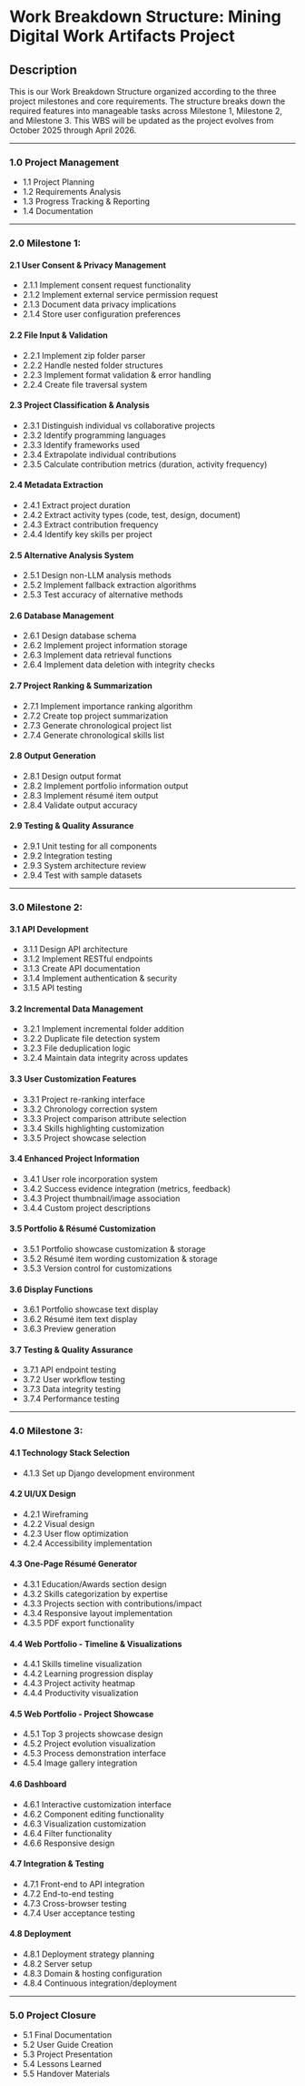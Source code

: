 # Work Breakdown Structure: Mining Digital Work Artifacts Project

## Description 
This is our Work Breakdown Structure organized according to the three project milestones and core requirements. The structure breaks down the required features into manageable tasks across Milestone 1, Milestone 2, and Milestone 3. This WBS will be updated as the project evolves from October 2025 through April 2026.

___

### 1.0 Project Management
* 1.1 Project Planning
* 1.2 Requirements Analysis
* 1.3 Progress Tracking & Reporting
* 1.4 Documentation

---

### 2.0 Milestone 1: 

#### 2.1 User Consent & Privacy Management
* 2.1.1 Implement consent request functionality
* 2.1.2 Implement external service permission request
* 2.1.3 Document data privacy implications
* 2.1.4 Store user configuration preferences

#### 2.2 File Input & Validation
* 2.2.1 Implement zip folder parser
* 2.2.2 Handle nested folder structures
* 2.2.3 Implement format validation & error handling
* 2.2.4 Create file traversal system

#### 2.3 Project Classification & Analysis
* 2.3.1 Distinguish individual vs collaborative projects
* 2.3.2 Identify programming languages
* 2.3.3 Identify frameworks used
* 2.3.4 Extrapolate individual contributions
* 2.3.5 Calculate contribution metrics (duration, activity frequency)

#### 2.4 Metadata Extraction
* 2.4.1 Extract project duration
* 2.4.2 Extract activity types (code, test, design, document)
* 2.4.3 Extract contribution frequency
* 2.4.4 Identify key skills per project

#### 2.5 Alternative Analysis System
* 2.5.1 Design non-LLM analysis methods
* 2.5.2 Implement fallback extraction algorithms
* 2.5.3 Test accuracy of alternative methods

#### 2.6 Database Management
* 2.6.1 Design database schema
* 2.6.2 Implement project information storage
* 2.6.3 Implement data retrieval functions
* 2.6.4 Implement data deletion with integrity checks

#### 2.7 Project Ranking & Summarization
* 2.7.1 Implement importance ranking algorithm
* 2.7.2 Create top project summarization
* 2.7.3 Generate chronological project list
* 2.7.4 Generate chronological skills list

#### 2.8 Output Generation
* 2.8.1 Design output format
* 2.8.2 Implement portfolio information output
* 2.8.3 Implement résumé item output
* 2.8.4 Validate output accuracy

#### 2.9 Testing & Quality Assurance
* 2.9.1 Unit testing for all components
* 2.9.2 Integration testing
* 2.9.3 System architecture review
* 2.9.4 Test with sample datasets

---

### 3.0 Milestone 2: 

#### 3.1 API Development
* 3.1.1 Design API architecture
* 3.1.2 Implement RESTful endpoints
* 3.1.3 Create API documentation
* 3.1.4 Implement authentication & security
* 3.1.5 API testing

#### 3.2 Incremental Data Management
* 3.2.1 Implement incremental folder addition
* 3.2.2 Duplicate file detection system
* 3.2.3 File deduplication logic
* 3.2.4 Maintain data integrity across updates

#### 3.3 User Customization Features
* 3.3.1 Project re-ranking interface
* 3.3.2 Chronology correction system
* 3.3.3 Project comparison attribute selection
* 3.3.4 Skills highlighting customization
* 3.3.5 Project showcase selection

#### 3.4 Enhanced Project Information
* 3.4.1 User role incorporation system
* 3.4.2 Success evidence integration (metrics, feedback)
* 3.4.3 Project thumbnail/image association
* 3.4.4 Custom project descriptions

#### 3.5 Portfolio & Résumé Customization
* 3.5.1 Portfolio showcase customization & storage
* 3.5.2 Résumé item wording customization & storage
* 3.5.3 Version control for customizations

#### 3.6 Display Functions
* 3.6.1 Portfolio showcase text display
* 3.6.2 Résumé item text display
* 3.6.3 Preview generation

#### 3.7 Testing & Quality Assurance
* 3.7.1 API endpoint testing
* 3.7.2 User workflow testing
* 3.7.3 Data integrity testing
* 3.7.4 Performance testing

---

### 4.0 Milestone 3: 

#### 4.1 Technology Stack Selection
* 4.1.3 Set up Django development environment

#### 4.2 UI/UX Design
* 4.2.1 Wireframing
* 4.2.2 Visual design
* 4.2.3 User flow optimization
* 4.2.4 Accessibility implementation

#### 4.3 One-Page Résumé Generator
* 4.3.1 Education/Awards section design
* 4.3.2 Skills categorization by expertise
* 4.3.3 Projects section with contributions/impact
* 4.3.4 Responsive layout implementation
* 4.3.5 PDF export functionality

#### 4.4 Web Portfolio - Timeline & Visualizations
* 4.4.1 Skills timeline visualization
* 4.4.2 Learning progression display
* 4.4.3 Project activity heatmap
* 4.4.4 Productivity visualization

#### 4.5 Web Portfolio - Project Showcase
* 4.5.1 Top 3 projects showcase design
* 4.5.2 Project evolution visualization
* 4.5.3 Process demonstration interface
* 4.5.4 Image gallery integration

#### 4.6 Dashboard
* 4.6.1 Interactive customization interface
* 4.6.2 Component editing functionality
* 4.6.3 Visualization customization
* 4.6.4 Filter functionality
* 4.6.6 Responsive design

#### 4.7 Integration & Testing
* 4.7.1 Front-end to API integration
* 4.7.2 End-to-end testing
* 4.7.3 Cross-browser testing
* 4.7.4 User acceptance testing

#### 4.8 Deployment
* 4.8.1 Deployment strategy planning
* 4.8.2 Server setup
* 4.8.3 Domain & hosting configuration
* 4.8.4 Continuous integration/deployment

---

### 5.0 Project Closure
* 5.1 Final Documentation
* 5.2 User Guide Creation
* 5.3 Project Presentation
* 5.4 Lessons Learned
* 5.5 Handover Materials
